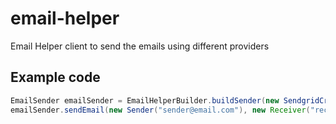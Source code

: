 # email-helper
Email Helper client to send the emails using different providers

## Example code
```Java
EmailSender emailSender = EmailHelperBuilder.buildSender(new SendgridCredentials("username", "password"));
emailSender.sendEmail(new Sender("sender@email.com"), new Receiver("receiver@email.com"), new EmailMessage("Hello this is test message", "Test Message"));
